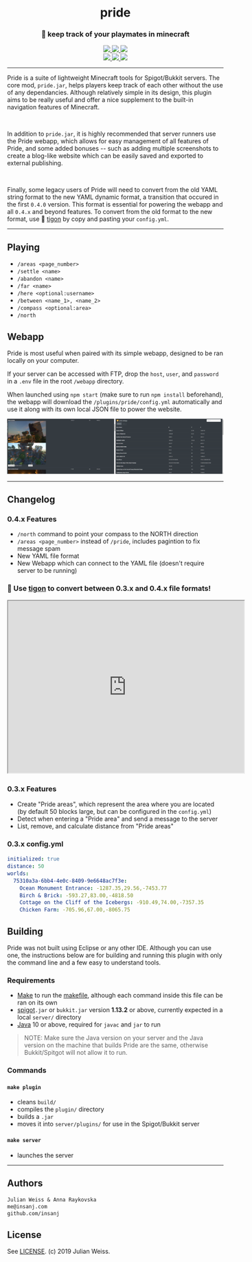 <h1 align="center">pride</h1>
<h3 align="center">🦁  keep track of your playmates in minecraft</h3>

<p align="center">
  <a href="https://github.com/insanj/pride/releases">
    <img src="https://img.shields.io/github/release/insanj/pride.svg" />
  </a>

  <a href="https://github.com/insanj/pride/">
    <img src="https://img.shields.io/github/languages/code-size/insanj/pride.svg" />
  </a>

  <a href="https://github.com/insanj/pride/blob/master/LICENSE">
    <img src="https://img.shields.io/github/license/insanj/pride.svg" />
  </a>

  <br/>

  <a href="https://jdk.java.net/">
    <img src="https://img.shields.io/badge/java-8-red.svg" />
  </a>
  
  <a href="https://fabricmc.net/">
    <img src="https://img.shields.io/badge/fabric-19w12b-orange.svg" />
  </a>
  
  <a href="https://github.com/insanj/pride/releases/">
    <img src="https://img.shields.io/badge/🚀-Download%20on%20Github-blue.svg" />
  </a>
</p>

---

Pride is a suite of lightweight Minecraft tools for Spigot/Bukkit servers. The core mod, `pride.jar`, helps players keep track of each other without the use of any dependancies. Although relatively simple in its design, this plugin aims to be really useful and offer a nice supplement to the built-in navigation features of Minecraft.

<br/>

 In addition to `pride.jar`, it is highly recommended that server runners use the Pride webapp, which allows for easy management of all features of Pride, and some added bonuses -- such as adding multiple screenshots to create a blog-like website which can be easily saved and exported to external publishing.

<br/>

Finally, some legacy users of Pride will need to convert from the old YAML string format to the new YAML dynamic format, a transition that occured in the first `0.4.0` version. This format is essential for powering the webapp and all `0.4.x` and beyond features. To convert from the old format to the new format, use 🐯 [tigon](#-use-tigon-to-convert-between-03x-and-04x-file-formats) by copy and pasting your `config.yml`.

---

## Playing

- `/areas <page_number>`
- `/settle <name>`
- `/abandon <name>`
- `/far <name>`
- `/here <optional:username>`
- `/between <name_1>, <name_2>`
- `/compass <optional:area>`
- `/north`

## Webapp

Pride is most useful when paired with its simple webapp, designed to be ran locally on your computer.

If your server can be accessed with FTP, drop the `host`, `user`, and `password` in a `.env` file in the root `/webapp` directory. 

When launched using `npm start` (make sure to run `npm install` beforehand), the webapp will download the `/plugins/pride/config.yml` automatically and use it along with its own local JSON file to power the website.

![](webapp.png)

---

## Changelog

### 0.4.x Features

- `/north` command to point your compass to the NORTH direction
- `/areas <page_number>` instead of `/pride`, includes pagintion to fix message spam
- New YAML file format
- New Webapp which can connect to the YAML file (doesn't require server to be running)

### 🐯 Use [tigon](https://github.com/insanj/tigon) to convert between 0.3.x and 0.4.x file formats!

<iframe src="https://insanj.github.io/tigon/" height="400" width="550"></iframe>

### 0.3.x Features

- Create "Pride areas", which represent the area where you are located (by default 50 blocks large, but can be configured in the `config.yml`)
- Detect when entering a "Pride area" and send a message to the server
- List, remove, and calculate distance from "Pride areas"

### 0.3.x config.yml
```YAML
initialized: true
distance: 50
worlds:
  75310a3a-6bb4-4e0c-8409-9e6648ac7f3e:
    Ocean Monument Entrance: -1287.35,29.56,-7453.77
    Birch & Brick: -593.27,83.00,-4818.50
    Cottage on the Cliff of the Icebergs: -910.49,74.00,-7357.35
    Chicken Farm: -705.96,67.00,-8065.75
```

## Building

Pride was not built using Eclipse or any other IDE. Although you can use one, the instructions below are for building and running this plugin with only the command line and a few easy to understand tools.

### Requirements

- [Make](https://www.gnu.org/software/make/#download) to run the [makefile](https://github.com/insanj/pride/blob/master/makefile), although each command inside this file can be ran on its own
- [spigot](https://getbukkit.org/download/spigot)`.jar` or `bukkit.jar` version **1.13.2** or above, currently expected in a local `server/` directory
- [Java](https://www.oracle.com/technetwork/java/javase/downloads/index.html) 10 or above, required for `javac` and `jar` to run

> NOTE: Make sure the Java version on your server and the Java version on the machine that builds Pride are the same, otherwise Bukkit/Spitgot will not allow it to run.

### Commands

#### `make plugin`
- cleans `build/`
- compiles the `plugin/` directory
- builds a `.jar`
- moves it into `server/plugins/` for use in the Spigot/Bukkit server

#### `make server`
- launches the server 

---

## Authors

```
Julian Weiss & Anna Raykovska
me@insanj.com
github.com/insanj
```

## License

See [LICENSE](https://github.com/insanj/pride/blob/master/LICENSE). (c) 2019 Julian Weiss.

